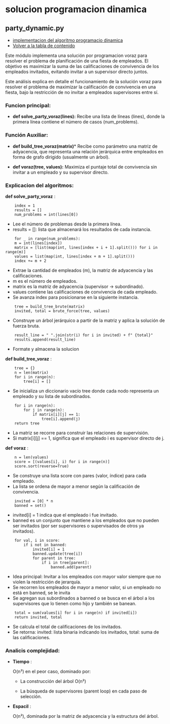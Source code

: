 # solucion programacion dinamica 

## party_dynamic.py

- [implementacion del algoritmo programacio dinamica](../src/ejercicios/party/party_dynamic.py)
- [Volver a la tabla de contenido](/docs/Readme.md)

Este módulo implementa una solución por programacion voraz para resolver el problema de planificación de una fiesta de empleados. El objetivo es maximizar la suma de las calificaciones de convivencia de los empleados invitados, evitando invitar a un supervisor directo juntos.

Este análisis explica en detalle el funcionamiento de la solución voraz para resolver el problema de maximizar la calificación de convivencia en una fiesta, bajo la restricción de no invitar a empleados supervisores entre sí.

### Funcion principal:

- **def solve_party_voraz(lines):**
    Recibe una lista de líneas (lines), donde la primera línea contiene el número de casos (num_problems).


### Función Auxiliar:

- **def build_tree_voraz(matrix)***
    Recibe como parámetro una matriz de adyacencia, que representa una relación jerárquica entre empleados en forma de grafo dirigido (usualmente un árbol).

- **def voraz(tree, values):**
    Maximiza el puntaje total de convivencia sin invitar a un empleado y su supervisor directo.


### Explicacion del algoritmos:

**def solve_party_voraz** :

```
    index = 1
    results = []
    num_problems = int(lines[0])

```
- Lee el número de problemas desde la primera línea.
- results = []: lista que almacenará los resultados de cada instancia.

```
    for _ in range(num_problems):
    m = int(lines[index])
    matrix = [list(map(int, lines[index + i + 1].split())) for i in range(m)]
    values = list(map(int, lines[index + m + 1].split()))
    index += m + 2
```
- Extrae la cantidad de empleados (m), la matriz de adyacencia y las calificaciones.
- m es el número de empleados.
- matrix es la matriz de adyacencia (supervisor → subordinado).
- values contiene las calificaciones de convivencia de cada empleado.
- Se avanza index para posicionarse en la siguiente instancia.

```
    tree = build_tree_brute(matrix)
    invited, total = brute_force(tree, values)
```
- Construye un árbol jerárquico a partir de la matriz y aplica la solución de fuerza bruta.

```
    result_line = " ".join(str(i) for i in invited) + f" {total}"
    results.append(result_line)
```
- Formate y almacena la solucion

**def build_tree_voraz** :

```
    tree = {}
    n = len(matrix)
    for i in range(n):
        tree[i] = []
```
- Se inicializa un diccionario vacío tree donde cada nodo representa un empleado y su lista de subordinados.

```
    for i in range(n):
        for j in range(n):
            if matrix[i][j] == 1:
                tree[i].append(j)
    return tree
```
- La matriz se recorre para construir las relaciones de supervisión.
- Si matrix[i][j] == 1, significa que el empleado i es supervisor directo de j.

**def voraz** :

```
    n = len(values)
    score = [(values[i], i) for i in range(n)]
    score.sort(reverse=True)
```
- Se construye una lista score con pares (valor, índice) para cada empleado.
- La lista se ordena de mayor a menor según la calificación de convivencia.

```
    invited = [0] * n
    banned = set()
```
- invited[i] = 1 indica que el empleado i fue invitado.
- banned es un conjunto que mantiene a los empleados que no pueden ser invitados (por ser supervisores o supervisados de otros ya invitados).

```
    for val, i in score:
        if i not in banned:
            invited[i] = 1
            banned.update(tree[i])
            for parent in tree:
                if i in tree[parent]:
                    banned.add(parent)
```
- Idea principal: Invitar a los empleados con mayor valor siempre que no violen la restricción de jerarquía.
- Se recorren los empleados de mayor a menor valor, si un empleado no está en banned, se le invita
- Se agregan sus subordinados a banned o se busca en el árbol a los supervisores que lo tienen como hijo y también se banean.

```
    total = sum(values[i] for i in range(n) if invited[i])
    return invited, total
```
- Se calcula el total de calificaciones de los invitados.
- Se retorna: invited: lista binaria indicando los invitados, total: suma de las calificaciones.

### Analicis complejidad:

- **Tiempo** :

    O(n²) en el peor caso, dominado por:

    - La construcción del árbol O(n²)

    - La búsqueda de supervisores (parent loop) en cada paso de selección.

- **Espacil** :

    O(n²), dominada por la matriz de adyacencia y la estructura del árbol.